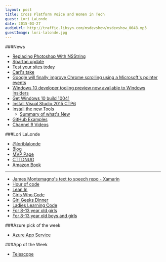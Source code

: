 ```yaml
---
layout: post
title: Cross Platform Voice and Women in Tech
guest: Lori LaLonde
date: 2015-03-27
audioUrl: http://traffic.libsyn.com/msdevshow/msdevshow_0048.mp3
guestImage: lori-lalonde.jpg
---
```


###News

 - [Replacing Photoshop With NSString](http://cocoamine.net/blog/2015/03/20/replacing-photoshop-with-nsstring/)
 - [Spartan update](http://blogs.msdn.com/b/ie/archive/2015/03/24/updates-from-the-project-spartan-developer-workshop.aspx)
  - [Test your sites today](http://remote.modern.ie)
  - [Carl's take](http://skylinetechnologies.com/Blog/Article/2759/Windows-10-and-the-Browser-Confusion.aspx)
 - [Google will finally improve Chrome scrolling using a Microsoft's pointer events](http://www.theverge.com/2015/3/25/8291893/google-chrome-pointer-events-support)
 - [Windows 10 developer tooling preview now available to Windows Insiders](http://blogs.windows.com/buildingapps/2015/03/23/windows-10-developer-tooling-preview-now-available-to-windows-insiders/)
  - [Get Windows 10 build 10041](https://insider.windows.com/)
  - [Install Visual Studio 2015 CTP6](https://www.visualstudio.com/downloads/visual-studio-2015-ctp-vs)
  - [Install the new Tools](http://dev.windows.com/en-US/windows-10-developer-preview-tools)
     - [Summary of what's New](http://blogs.msdn.com/b/somasegar/archive/2015/03/23/visual-studio-tools-for-windows-10-technical-preview.aspx)
  - [GitHub Examples](https://github.com/Microsoft/Windows-universal-samples)
  - [Channel 9 Videos](https://channel9.msdn.com/Series/Developers-Guide-to-Windows-10-Preview)

###Lori LaLonde

 - [@loriblalonde](https://twitter.com/loriblalonde)
 - [Blog](http://geekswithblogs.net/lorilalonde/Default.aspx)
 - [MVP Page](https://mvp.microsoft.com/en-us/mvp/Lori%20Lalonde-5000647)
 - [CTTDNUG](http://www.meetup.com/CTTDNUG/)
 - [Amazon Book](http://www.amazon.com/Windows-Phone-Recipes-Problem-Solution-Approach/dp/1430259027/ref=la_B00J4U0A4I_1_1?s=books&ie=UTF8&qid=1427487378&sr=1-1)

---------------------

 - [James Montemagno's text to speech repo - Xamarin](https://github.com/jamesmontemagno/Xamarin.Plugins/tree/master/TextToSpeech)
 - [Hour of code](http://code.org/)
 - [Lean In](http://leanin.org/)
 - [Girls Who Code](http://girlswhocode.com/)
 - [Girl Geeks Dinner](http://girlgeekdinners.com/)
 - [Ladies Learning Code](http://ladieslearningcode.com/)
  - [For 8-13 year old girls](http://ladieslearningcode.com/program/girls-learning-code/)
  - [For 8-13 year old boys and girls](http://ladieslearningcode.com/program/kids-learning-code/)

###Azure pick of the week

 - [Azure App Service](https://weblogs.asp.net/scottgu/announcing-the-new-azure-app-service)

###App of the Week

 - [Telescope](https://www.windowsphone.com/s?appId=e6df1b0c-6776-4ce0-af99-75a7b5a7daa2)



